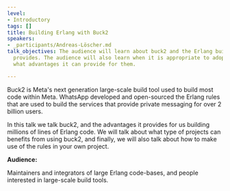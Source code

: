 ```yaml
---
level:
- Introductory
tags: []
title: Building Erlang with Buck2
speakers:
- _participants/Andreas-Löscher.md
talk_objectives: The audience will learn about buck2 and the Erlang build rules it
  provides. The audience will also learn when it is appropriate to adopt buck2, and
  what advantages it can provide for them.

---
```

Buck2 is Meta's next generation large-scale build tool used to build most code within Meta. WhatsApp developed and open-sourced the Erlang rules that are used to build the services that provide private messaging for over 2 billion users.

In this talk we talk buck2, and the advantages it provides for us building millions of lines of Erlang code. We will talk about what type of projects can benefits from using buck2, and finally, we will also talk about how to make use of the rules in your own project.

**Audience:**

Maintainers and integrators of large Erlang code-bases, and people interested in large-scale build tools.